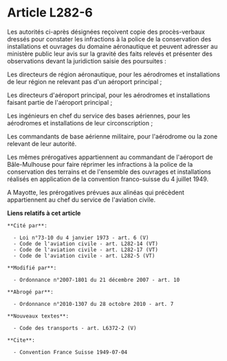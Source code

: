 # Article L282-6

Les autorités ci-après désignées reçoivent copie des procès-verbaux dressés pour constater les infractions à la police de la
conservation des installations et ouvrages du domaine aéronautique et peuvent adresser au ministère public leur avis sur la
gravité des faits relevés et présenter des observations devant la juridiction saisie des poursuites : 

Les directeurs de région aéronautique, pour les aérodromes et installations de leur région ne relevant pas d'un aéroport
principal ; 

Les directeurs d'aéroport principal, pour les aérodromes et installations faisant partie de l'aéroport principal ; 

Les ingénieurs en chef du service des bases aériennes, pour les aérodromes et installations de leur circonscription ; 

Les commandants de base aérienne militaire, pour l'aérodrome ou la zone relevant de leur autorité. 

Les mêmes prérogatives appartiennent au commandant de l'aéroport de Bâle-Mulhouse pour faire réprimer les infractions à la
police de la conservation des terrains et de l'ensemble des ouvrages et installations réalisés en application de la
convention franco-suisse du 4 juillet 1949. 

A Mayotte, les prérogatives prévues aux alinéas qui précèdent appartiennent au chef du service de l'aviation civile.

**Liens relatifs à cet article**

	**Cité par**:

	  - Loi n°73-10 du 4 janvier 1973 - art. 6 (V)
	  - Code de l'aviation civile - art. L282-14 (VT)
	  - Code de l'aviation civile - art. L282-17 (VT)
	  - Code de l'aviation civile - art. L282-5 (VT)

	**Modifié par**:

	  - Ordonnance n°2007-1801 du 21 décembre 2007 - art. 10

	**Abrogé par**:

	  - Ordonnance n°2010-1307 du 28 octobre 2010 - art. 7

	**Nouveaux textes**:

	  - Code des transports - art. L6372-2 (V)

	**Cite**:

	  - Convention France Suisse 1949-07-04
